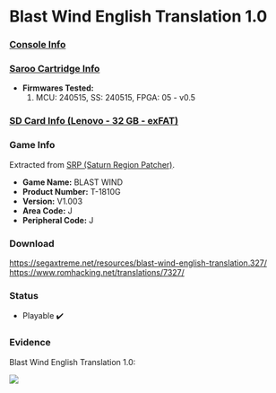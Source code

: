 # Blast Wind English Translation 1.0

### [Console Info](../../../../../Info/Consoles/VA13/README.md)

### [Saroo Cartridge Info](../../../../../Info/Cartridges/RetroGameParadiseStore/1.32F/README.md)

- <b>Firmwares Tested:</b>
  1. MCU: 240515, SS: 240515, FPGA: 05 - v0.5

### [SD Card Info (Lenovo - 32 GB - exFAT)](../../../../../Info/SdCards/Lenovo/32GB/exfat/README.md)

### Game Info

Extracted from [SRP (Saturn Region Patcher)](https://segaxtreme.net/resources/saturn-region-patcher.81/download).

- <b>Game Name:</b> BLAST WIND
- <b>Product Number:</b> T-1810G
- <b>Version:</b> V1.003
- <b>Area Code:</b> J
- <b>Peripheral Code:</b> J

### Download

https://segaxtreme.net/resources/blast-wind-english-translation.327/
https://www.romhacking.net/translations/7327/

### Status

- Playable :heavy_check_mark:

### Evidence

Blast Wind English Translation 1.0:

[![](https://img.youtube.com/vi/2vPoqkU-q64/0.jpg)](https://www.youtube.com/watch?v=2vPoqkU-q64)
